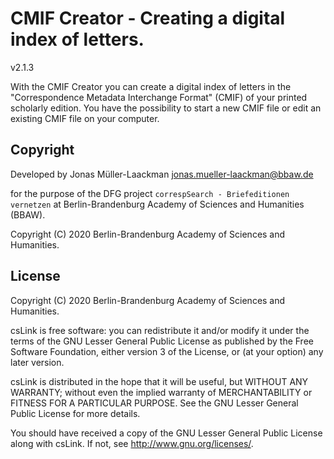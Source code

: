 # CMIF Creator - Creating a digital index of letters.
v2.1.3

With the CMIF Creator you can create a digital index of letters in the "Correspondence Metadata Interchange Format" (CMIF) of your printed scholarly edition. You have the possibility to start a new CMIF file or edit an existing CMIF file on your computer.

## Copyright
Developed by
Jonas Müller-Laackman
jonas.mueller-laackman@bbaw.de

for the purpose of the DFG project
`correspSearch - Briefeditionen vernetzen`
at Berlin-Brandenburg Academy of Sciences and Humanities (BBAW).

Copyright (C) 2020 Berlin-Brandenburg Academy of Sciences and Humanities.

## License

Copyright (C) 2020 Berlin-Brandenburg Academy of Sciences and Humanities.

csLink is free software: you can redistribute it and/or modify
it under the terms of the GNU Lesser General Public License as published by
the Free Software Foundation, either version 3 of the License, or
(at your option) any later version.

csLink is distributed in the hope that it will be useful,
but WITHOUT ANY WARRANTY; without even the implied warranty of
MERCHANTABILITY or FITNESS FOR A PARTICULAR PURPOSE.  See the
GNU Lesser General Public License for more details.

You should have received a copy of the GNU Lesser General Public License
along with csLink.  If not, see <http://www.gnu.org/licenses/>.
